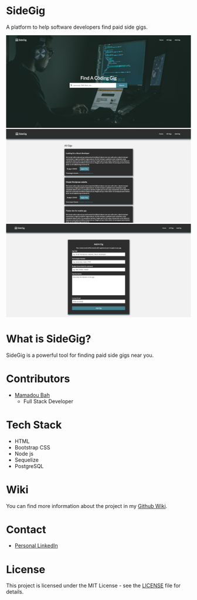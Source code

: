 # SideGig

A platform to help software developers find paid side gigs.

![SideGig Screenshot](WikiImages/Homepage.png?raw=true)
![SideGig Screenshot](WikiImages/ShowAllGigs.png?raw=true)
![SideGig Screenshot](WikiImages/AddAGig.png?raw=true)

# What is SideGig?

SideGig is a powerful tool for finding paid side gigs near you.

# Contributors

- [Mamadou Bah](https://www.linkedin.com/in/mamadou-bah-9962a711b/)
  - Full Stack Developer

# Tech Stack

- HTML
- Bootstrap CSS
- Node js
- Sequelize
- PostgreSQL

# Wiki

You can find more information about the project in my [Github Wiki](https://github.com/Mousto097/SideGig/wiki).

# Contact

- [Personal LinkedIn](https://www.linkedin.com/in/mamadou-bah-9962a711b/)

# License

This project is licensed under the MIT License - see the [LICENSE](LICENSE) file for details.
